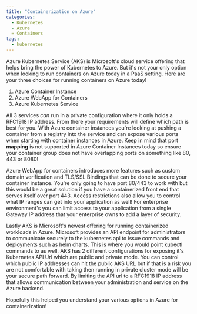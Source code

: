 ```yaml
---
title: "Containerization on Azure"
categories:
  - Kubernetes
  - Azure
  = Containers
tags:
  - kubernetes
---
```


Azure Kubernetes Service (AKS) is Microsoft's cloud service offering that helps bring the power of Kubernetes to Azure. But it's not your only option when looking to run containers on Azure today in a PaaS setting. Here are your three choices for running containers on Azure today!

1. Azure Container Instance
2. Azure WebApp for Containers
3. Azure Kubernetes Service


All 3 services *can* run in a private configuration where it only holds a RFC1918 IP address. From there your requirements will define which path is best for you. With Azure container instances you're looking at pushing a container from a registry into the service and can expose various ports when starting with container instances in Azure. Keep in mind that port **mapping** is not supported in Azure Container Instances today so ensure your container group does not have overlapping ports on something like 80, 443 or 8080!

Azure WebApp for containers introduces more features such as custom domain verification and TLS/SSL Bindings that can be done to secure your container instance. You're only going to have port 80/443 to work with but this would be a great solution if you have a containerized front end that serves itself over port 443. Access restrictions also allow you to control what IP ranges can get into your application as well! For enterprise environment's you can limit access to your application from a single Gateway IP address that your enterprise owns to add a layer of security.

Lastly AKS is Microsoft's newest offering for running containerized workloads in Azure. Microsoft provides an API endpoint for administrators to communicate securely to the kubernetes api to issue commands and deployments such as helm charts. This is where you would point kubectl commands to as well. AKS has 2 different configurations for exposing it's Kubernetes API Url which are public and private mode. You can control which public IP addresses can hit the public AKS URL but if that is a risk you are not comfortable with taking then running in private cluster mode will be your secure path forward. By limiting the API url to a RFC1918 IP address that allows communication between your administration and service on the Azure backend. 

Hopefully this helped you understand your various options in Azure for containerization!